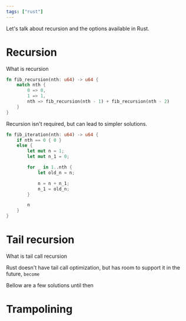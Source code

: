 ```yaml
---
tags: ["rust"]
---
```


Let's talk about recursion and the options available in Rust.

# Recursion
What is recursion

```rust
fn fib_recursion(nth: u64) -> u64 {
    match nth {
        0 => 0,
        1 => 1,
        nth => fib_recursion(nth - 1) + fib_recursion(nth - 2)
    }
}
```

Recursion isn't required, but can lead to simpler solutions.

```rust
fn fib_iteration(nth: u64) -> u64 {
    if nth == 0 { 0 }
    else {
        let mut n = 1;
        let mut n_1 = 0;

        for _ in 1..nth {
            let old_n = n;

            n = n + n_1;
            n_1 = old_n;
        }

        n
    }
}
```

# Tail recursion
What is tail call recursion

Rust doesn't have tail call optimization, but has room to support it in the future, `become`

Bellow are a few solutions until then


# Trampolining
